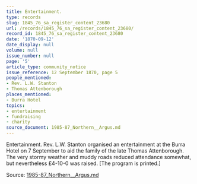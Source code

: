 ```yaml
---
title: Entertainment.
type: records
slug: 1845_76_sa_register_content_23680
url: /records/1845_76_sa_register_content_23680/
record_id: 1845_76_sa_register_content_23680
date: '1870-09-12'
date_display: null
volume: null
issue_number: null
page: '5'
article_type: community_notice
issue_reference: 12 September 1870, page 5
people_mentioned:
- Rev. L.W. Stanton
- Thomas Attenborough
places_mentioned:
- Burra Hotel
topics:
- entertainment
- fundraising
- charity
source_document: 1985-87_Northern__Argus.md
---
```


Entertainment.  Rev. L.W. Stanton organised an entertainment at the Burra Hotel on 7 September to aid the family of the late Thomas Attenborough.  The very stormy weather and muddy roads reduced attendance somewhat, but nevertheless £4-10-0 was raised.  [The program is printed.]

Source: [1985-87_Northern__Argus.md](/downloads/markdown/1985-87_Northern__Argus.md)
